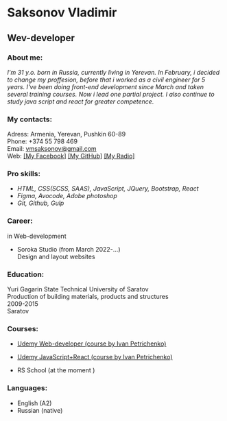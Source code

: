 # Saksonov Vladimir

## Wev-developer

### **About me:**
 _I'm 31 y.o. born in Russia, currently living in Yerevan. In February, i decided to change my proffesion, before that i worked as a civil engineer for 5 years. I've been doing front-end development since March and taken several training courses. Now i lead one partial project. I also continue to study java script and react for greater competence._

### **My contacts**:
Adress: Armenia, Yerevan, Pushkin 60-89\
Phone: +374 55 798 469\
Email: vmsaksonov@gmail.com\
Web: [[My Facebook]](https://www.facebook.com/saxonov1) [[My GitHub]](https://www.facebook.com/saxonov1) [[My Radio]](https://homep.xyz)

### **Pro skills**:
- *HTML, CSS(SCSS, SAAS), JavaScript, JQuery, Bootstrap, React*
- *Figma, Avocode, Adobe photoshop*
- *Git, Github, Gulp*

### **Career**:
in Web-development
- Soroka Studio (from March 2022-...)\
Design and layout websites

### Education:

Yuri Gagarin State Technical University of Saratov\
Production of building materials, products and structures \
2009-2015\
Saratov

### Courses:

- [Udemy Web-developer (course by Ivan Petrichenko)](https://www.udemy.com/share/101WvE3@uvhQfpDPjaUDZprnV1imXbxvDDJdbtreowEUD49-nZ1Ks-SHd4IPVb230hKuMtGMww==/)
- [Udemy JavaScript+React (course by Ivan Petrichenko)](https://www.udemy.com/share/10208o3@qPuxeLl5mJaFuR0_FkDrreVIo3eJBbFTNo6vpqZL809nGNQmenWAwJ-bbm98ETdeRA==/)

- RS School (at the moment
)

### Languages:
- English (A2)
- Russian (native)